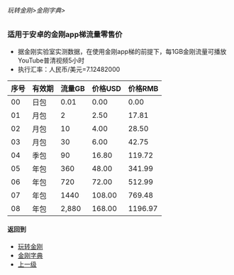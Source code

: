 ###### 玩转金刚>金刚字典>


### 适用于安卓的金刚app梯流量零售价

- 据金刚实验室实测数据，在使用金刚app梯的前提下，每1GB金刚流量可播放YouTube普清视频5小时
- 执行汇率：人民币/美元=7.12482000

|序号|有效期|流量GB|价格USD|价格RMB|
|------| ------| ------| ------|------| 
|00|日包| 0.01|0.00|0.00| 
|01|月包| 2|2.50|17.81|
|02|月包|10|4.00|28.50| 
|03|月包|30|6.00|42.75| 
|04|季包|90|16.80|119.72| 
|05|年包|360|48.00|341.99|
|06|年包|720|72.00|512.99|
|07|年包|1440|108.00|769.48|
|08|年包|2,880|168.00|1196.97|



#### 返回到
- [玩转金刚](https://github.com/a2zitpro/web/blob/master/LadderFree/A.md)
- [金刚字典](https://github.com/a2zitpro/web/blob/master/LadderFree/kkDictionary/KKDictionary.md)
- [上一级](https://github.com/a2zitpro/web/blob/master/LadderFree/kkDictionary/Price/KKDTPrice.md)



